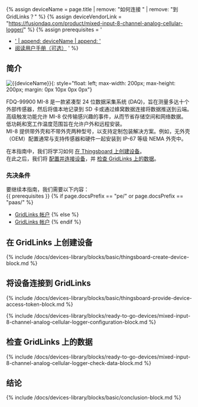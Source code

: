 {% assign deviceName = page.title | remove: "如何连接 " | remove: "到 GridLinks？" %}
{% assign deviceVendorLink = "https://fusiondaq.com/product/mixed-input-8-channel-analog-cellular-logger/" %} 
{% assign prerequisites = '
- <a href="' | append: deviceVendorLink | append: '" target="_blank">' | append: deviceName | append: '</a>
- [阅读用户手册（可选）](https://fusiondaq.com/wp-content/uploads/2023/01/LTEdaq_OperatingManual-1.pdf)
'
 %}

## 简介

![{{deviceName}}](/images/devices-library/{{page.deviceImageFileName}}){: style="float: left; max-width: 200px; max-height: 200px; margin: 0px 10px 0px 0px"}

FDQ-99900 MI-8 是一款紧凑型 24 位数据采集系统 (DAQ)，旨在测量多达十个外部传感器，然后将值本地记录到 SD 卡或通过蜂窝数据连接将数据推送到云端。  
高级触发功能允许 MI-8 仅传输感兴趣的事件，从而节省存储空间和网络数据。  
低功耗和宽工作温度范围旨在允许户外和远程安装。  
MI-8 提供带外壳和不带外壳两种型号，以支持定制包装解决方案。例如，无外壳（OEM）配置通常与支持传感器和硬件一起安装到 IP-67 等级 NEMA 外壳中。  

在本指南中，我们将学习如何 [在 Thingsboard 上创建设备](#create-device-on-thingsboard)。  
在此之后，我们将 [配置并连接设备](#connect-device-to-thingsboard)，并 [检查 GridLinks 上的数据](#check-data-on-thingsboard)。  

### 先决条件

要继续本指南，我们需要以下内容：  
{{ prerequisites }}
{% if page.docsPrefix == "pe/" or page.docsPrefix == "paas/" %}
- [GridLinks 帐户](https://gridlinks.codingas.com)
{% else %}
- [GridLinks 帐户](https://gridlinks.codingas.com)
{% endif %}

## 在 GridLinks 上创建设备

{% include /docs/devices-library/blocks/basic/thingsboard-create-device-block.md %}

## 将设备连接到 GridLinks

{% include /docs/devices-library/blocks/basic/thingsboard-provide-device-access-token-block.md %}

{% include /docs/devices-library/blocks/ready-to-go-devices/mixed-input-8-channel-analog-cellular-logger-configuration-block.md %}

## 检查 GridLinks 上的数据

{% include /docs/devices-library/blocks/ready-to-go-devices/mixed-input-8-channel-analog-cellular-logger-check-data-block.md %}

## 结论

{% include /docs/devices-library/blocks/basic/conclusion-block.md %}